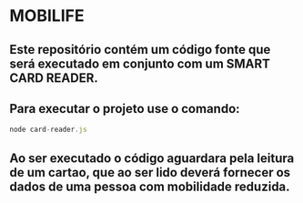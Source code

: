 # MOBILIFE

## Este repositório contém um código fonte que será executado em conjunto com um SMART CARD READER.

## Para executar o projeto use o comando:
```js
node card-reader.js
```
## Ao ser executado o código aguardara pela leitura de um cartao, que ao ser lido deverá fornecer os dados de uma pessoa com mobilidade reduzida. 